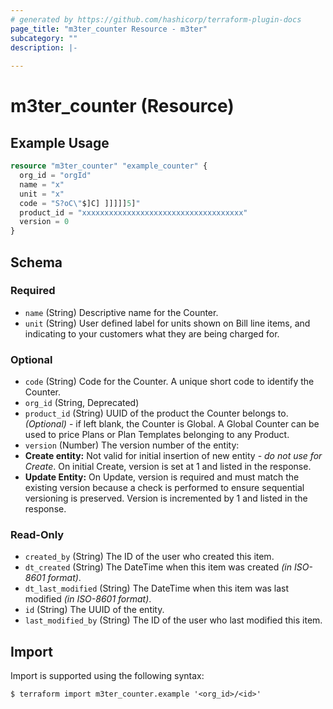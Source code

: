 ```yaml
---
# generated by https://github.com/hashicorp/terraform-plugin-docs
page_title: "m3ter_counter Resource - m3ter"
subcategory: ""
description: |-
  
---
```


# m3ter_counter (Resource)



## Example Usage

```terraform
resource "m3ter_counter" "example_counter" {
  org_id = "orgId"
  name = "x"
  unit = "x"
  code = "S?oC\"$]C] ]]]]]5]"
  product_id = "xxxxxxxxxxxxxxxxxxxxxxxxxxxxxxxxxxxx"
  version = 0
}
```

<!-- schema generated by tfplugindocs -->
## Schema

### Required

- `name` (String) Descriptive name for the Counter.
- `unit` (String) User defined label for units shown on Bill line items, and indicating to your customers what they are being charged for.

### Optional

- `code` (String) Code for the Counter. A unique short code to identify the Counter.
- `org_id` (String, Deprecated)
- `product_id` (String) UUID of the product the Counter belongs to. *(Optional)* - if left blank, the Counter is Global. A Global Counter can be used to price Plans or Plan Templates belonging to any Product.
- `version` (Number) The version number of the entity:
- **Create entity:** Not valid for initial insertion of new entity - *do not use for Create*. On initial Create, version is set at 1 and listed in the response.
- **Update Entity:**  On Update, version is required and must match the existing version because a check is performed to ensure sequential versioning is preserved. Version is incremented by 1 and listed in the response.

### Read-Only

- `created_by` (String) The ID of the user who created this item.
- `dt_created` (String) The DateTime when this item was created *(in ISO-8601 format)*.
- `dt_last_modified` (String) The DateTime when this item was last modified *(in ISO-8601 format)*.
- `id` (String) The UUID of the entity.
- `last_modified_by` (String) The ID of the user who last modified this item.

## Import

Import is supported using the following syntax:

```shell
$ terraform import m3ter_counter.example '<org_id>/<id>'
```
